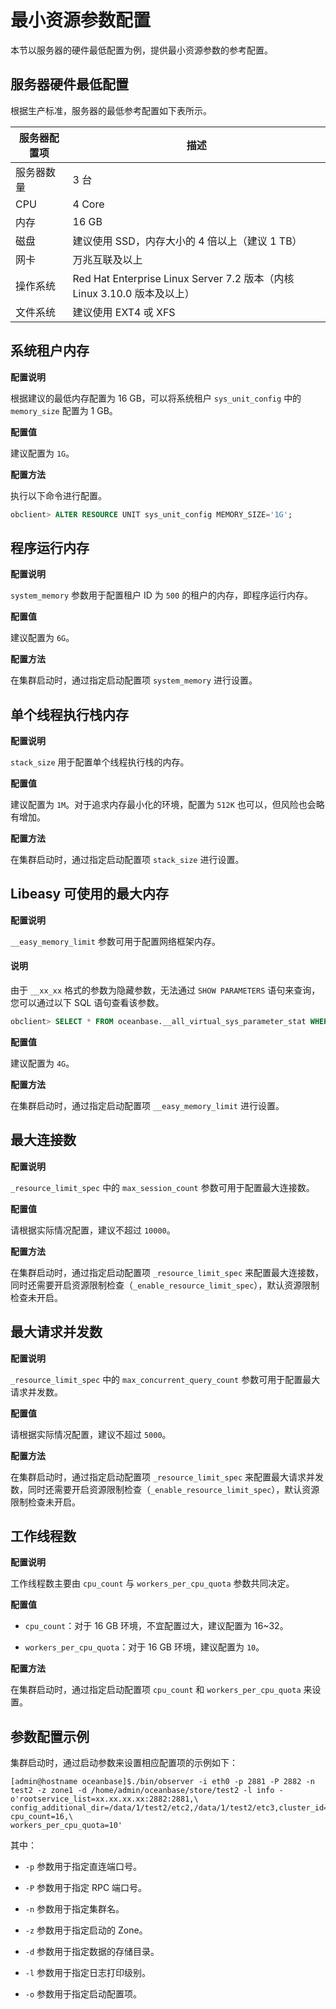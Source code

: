 # 最小资源参数配置

本节以服务器的硬件最低配置为例，提供最小资源参数的参考配置。

## 服务器硬件最低配置

根据生产标准，服务器的最低参考配置如下表所示。

| 服务器配置项 |                              描述                               |
|--------|---------------------------------------------------------------|
| 服务器数量  | 3 台                                                           |
| CPU        | 4 Core                                                        |
| 内存       | 16 GB                                                         |
| 磁盘       | 建议使用 SSD，内存大小的 4 倍以上（建议 1 TB）                                   |
| 网卡       | 万兆互联及以上                                                       |
| 操作系统   | Red Hat Enterprise Linux Server 7.2 版本（内核 Linux 3.10.0 版本及以上） |
| 文件系统   | 建议使用 EXT4 戓 XFS                                                 |

## 系统租户内存

**配置说明**

根据建议的最低内存配置为 16 GB，可以将系统租户 `sys_unit_config` 中的 `memory_size` 配置为 1 GB。

**配置值**

建议配置为 `1G`。

**配置方法**

执行以下命令进行配置。

```sql
obclient> ALTER RESOURCE UNIT sys_unit_config MEMORY_SIZE='1G';
```

## 程序运行内存

**配置说明**

`system_memory` 参数用于配置租户 ID 为 `500` 的租户的内存，即程序运行内存。

**配置值**

建议配置为 `6G`。

**配置方法**

在集群启动时，通过指定启动配置项 `system_memory` 进行设置。

## 单个线程执行栈内存

**配置说明**

`stack_size` 用于配置单个线程执行栈的内存。

**配置值**

建议配置为 `1M`。对于追求内存最小化的环境，配置为 `512K` 也可以，但风险也会略有增加。

**配置方法**

在集群启动时，通过指定启动配置项 `stack_size` 进行设置。

## Libeasy 可使用的最大内存

**配置说明**

`__easy_memory_limit` 参数可用于配置网络框架内存。

  <main id="notice" type='explain'>
    <h4>说明</h4>
    <p>由于 <code>__xx_xx</code> 格式的参数为隐藏参数，无法通过 <code>SHOW PARAMETERS</code> 语句来查询，您可以通过以下 SQL 语句查看该参数。</p>
  </main>

```sql
obclient> SELECT * FROM oceanbase.__all_virtual_sys_parameter_stat WHERE name='__easy_memory_limit';
```

**配置值**

建议配置为 `4G`。

**配置方法**

在集群启动时，通过指定启动配置项 `__easy_memory_limit` 进行设置。

## 最大连接数

**配置说明**

`_resource_limit_spec` 中的 `max_session_count` 参数可用于配置最大连接数。

**配置值**

请根据实际情况配置，建议不超过 `10000`。

**配置方法**

在集群启动时，通过指定启动配置项 `_resource_limit_spec` 来配置最大连接数，同时还需要开启资源限制检查（`_enable_resource_limit_spec`），默认资源限制检查未开启。

## 最大请求并发数

**配置说明**

`_resource_limit_spec` 中的 `max_concurrent_query_count` 参数可用于配置最大请求并发数。

**配置值**

请根据实际情况配置，建议不超过 `5000`。

**配置方法**

在集群启动时，通过指定启动配置项 `_resource_limit_spec` 来配置最大请求并发数，同时还需要开启资源限制检查（`_enable_resource_limit_spec`），默认资源限制检查未开启。

## 工作线程数

**配置说明**

工作线程数主要由 `cpu_count` 与 `workers_per_cpu_quota` 参数共同决定。

**配置值**

* `cpu_count`：对于 16 GB 环境，不宜配置过大，建议配置为 16\~32。

* `workers_per_cpu_quota`：对于 16 GB 环境，建议配置为 `10`。

**配置方法**

在集群启动时，通过指定启动配置项 `cpu_count` 和 `workers_per_cpu_quota` 来设置。

## 参数配置示例

集群启动时，通过启动参数来设置相应配置项的示例如下：

```shell
[admin@hostname oceanbase]$./bin/observer -i eth0 -p 2881 -P 2882 -n test2 -z zone1 -d /home/admin/oceanbase/store/test2 -l info -o'rootservice_list=xx.xx.xx.xx:2882:2881,\
config_additional_dir=/data/1/test2/etc2,/data/1/test2/etc3,cluster_id=11,stack_size=1M,__easy_memory_limit=4G,\
cpu_count=16,\
workers_per_cpu_quota=10'
```

其中：

* `-p` 参数用于指定直连端口号。

* `-P` 参数用于指定 RPC 端口号。

* `-n` 参数用于指定集群名。

* `-z` 参数用于指定启动的 Zone。

* `-d` 参数用于指定数据的存储目录。

* `-l` 参数用于指定日志打印级别。

* `-o` 参数用于指定启动配置项。
